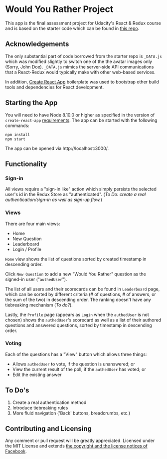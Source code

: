 # Would You Rather Project

This app is the final assessment project for Udacity's React & Redux course and is based on the starter code which can be found in [this repo](https://github.com/udacity/reactnd-project-would-you-rather-starter).

## Acknowledgements

The only substantial part of code borrowed from the starter repo is `_DATA.js` which was modified slightly to switch one of the the avatar images only (Sorry, John Doe). `_DATA.js` mimics the server-side API communications that a React-Redux would typically make with other web-based services.

In addition, [Create React App](https://github.com/facebook/create-react-app) boilerplate was used to bootstrap other build tools and dependencies for React development.

## Starting the App

You will need to have Node 8.10.0 or higher as specified in the version of `create-react-app` [requirements](https://github.com/facebook/create-react-app/blob/master/README.md#creating-an-app). The app can be started with the following commands:

```
npm install
npm start
```

The app can be opened via http://localhost:3000/.

## Functionality

### Sign-in

All views require a "sign-in like" action which simply persists the selected user's id in the Redux Store as "authenticated".
(_To Do: create a real authentication/sign-in as well as sign-up flow._)

### Views

There are four main views:

- Home
- New Question
- Leaderboard
- Login / Profile

`Home` view shows the list of questions sorted by created timestamp in descending order.

Click `New Question` to add a new "Would You Rather" question as the signed-in user ("`authedUser`").

The list of all users and their scorecards can be found in `Leaderboard` page, which can be sorted by different criteria (# of questions, # of answers, or the sum of the two) in descending order. The ranking doesn't have any tiebreaking mechanism (_To do?_).

Lastly, the `Profile` page (appears as `Login` when the `authedUser` is not chosen) shows the `authedUser`'s scorecard as well as a list of their authored questions and answered questions, sorted by timestamp in descending order.

### Voting

Each of the questions has a "View" button which allows three things:

- Allows `authedUser` to vote, if the question is unanswered; or
- View the current result of the poll, if the `authedUser` has voted; or
- Edit the existing answer

## To Do's

1. Create a real authentication method
1. Introduce tiebreaking rules
1. More fluid navigation ('Back' buttons, breadcrumbs, etc.)

## Contributing and Licensing

Any comment or pull request will be greatly appreciated. Licensed under the MIT License and extends [the copyright and the license notices of Facebook](https://github.com/facebook/create-react-app/blob/master/LICENSE).
